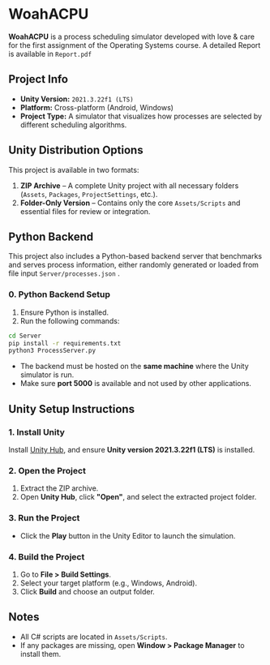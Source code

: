 # WoahACPU

**WoahACPU** is a process scheduling simulator developed with love & care for the first assignment of the Operating Systems course.
A detailed Report is available in `Report.pdf`

## Project Info

* **Unity Version:** `2021.3.22f1 (LTS)`
* **Platform:** Cross-platform (Android, Windows)
* **Project Type:** A simulator that visualizes how processes are selected by different scheduling algorithms.

## Unity Distribution Options

This project is available in two formats:

1. **ZIP Archive** – A complete Unity project with all necessary folders (`Assets`, `Packages`, `ProjectSettings`, etc.).
2. **Folder-Only Version** – Contains only the core `Assets/Scripts` and essential files for review or integration.

## Python Backend

This project also includes a Python-based backend server that benchmarks and serves process information, either randomly generated or loaded from file input `Server/processes.json` .

### 0. Python Backend Setup

1. Ensure Python is installed.
2. Run the following commands:

```bash
cd Server
pip install -r requirements.txt
python3 ProcessServer.py
```

* The backend must be hosted on the **same machine** where the Unity simulator is run.
* Make sure **port 5000** is available and not used by other applications.

## Unity Setup Instructions

### 1. Install Unity

Install [Unity Hub](https://unity.com/download), and ensure **Unity version 2021.3.22f1 (LTS)** is installed.

### 2. Open the Project

1. Extract the ZIP archive.
2. Open **Unity Hub**, click **"Open"**, and select the extracted project folder.

### 3. Run the Project

* Click the **Play** button in the Unity Editor to launch the simulation.

### 4. Build the Project

1. Go to **File > Build Settings**.
2. Select your target platform (e.g., Windows, Android).
3. Click **Build** and choose an output folder.

## Notes

* All C# scripts are located in `Assets/Scripts`.
* If any packages are missing, open **Window > Package Manager** to install them.
